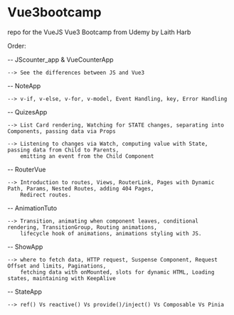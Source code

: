 # Vue3bootcamp
repo for the VueJS Vue3 Bootcamp from Udemy by Laith Harb


Order:

  -- JScounter_app & VueCounterApp
  
    --> See the differences between JS and Vue3
    
  -- NoteApp
  
    --> v-if, v-else, v-for, v-model, Event Handling, key, Error Handling
    
  -- QuizesApp
  
    --> List Card rendering, Watching for STATE changes, separating into Components, passing data via Props
    
    --> Listening to changes via Watch, computing value with State, passing data from Child to Parents,
        emitting an event from the Child Component
    
  -- RouterVue
  
    --> Introduction to routes, Views, RouterLink, Pages with Dynamic Path, Params, Nested Routes, adding 404 Pages,
        Redirect routes.
        
   -- AnimationTuto
   
    --> Transition, animating when component leaves, conditional rendering, TransitionGroup, Routing animations,
        lifecycle hook of animations, animations styling with JS.
        
   -- ShowApp
   
    --> where to fetch data, HTTP request, Suspense Component, Request Offset and limits, Paginations,
        fetching data with onMounted, slots for dynamic HTML, Loading states, maintaining with KeepAlive
        
  -- StateApp
  
    --> ref() Vs reactive() Vs provide()/inject() Vs Composable Vs Pinia
 
